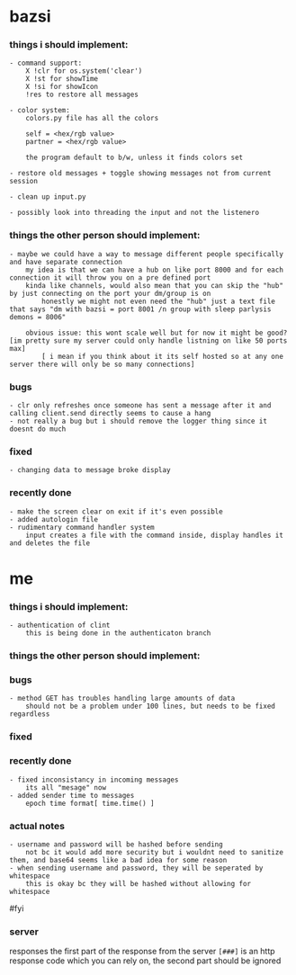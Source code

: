 # bazsi 


### things i should implement:
	- command support:
		X !clr for os.system('clear')
		X !st for showTime
		X !si for showIcon
		!res to restore all messages

	- color system:
		colors.py file has all the colors
		
		self = <hex/rgb value>
		partner = <hex/rgb value>

		the program default to b/w, unless it finds colors set
	
	- restore old messages + toggle showing messages not from current session

	- clean up input.py

	- possibly look into threading the input and not the listenero


### things the other person should implement:
	- maybe we could have a way to message different people specifically and have separate connection
        my idea is that we can have a hub on like port 8000 and for each connection it will throw you on a pre defined port
        kinda like channels, would also mean that you can skip the "hub" by just connecting on the port your dm/group is on
            honestly we might not even need the "hub" just a text file that says "dm with bazsi = port 8001 /n group with sleep parlysis demons = 8006"

        obvious issue: this wont scale well but for now it might be good? [im pretty sure my server could only handle listning on like 50 ports max]
            [ i mean if you think about it its self hosted so at any one server there will only be so many connections]

    

### bugs
	- clr only refreshes once someone has sent a message after it and calling client.send directly seems to cause a hang
	- not really a bug but i should remove the logger thing since it doesnt do much

### fixed
	- changing data to message broke display

### recently done
	- make the screen clear on exit if it's even possible
    - added autologin file
	- rudimentary command handler system
		input creates a file with the command inside, display handles it and deletes the file

    
    







# me


### things i should implement:
    - authentication of clint
        this is being done in the authenticaton branch


### things the other person should implement:
    

### bugs
    - method GET has troubles handling large amounts of data    
        should not be a problem under 100 lines, but needs to be fixed regardless

### fixed


### recently done
    - fixed inconsistancy in incoming messages
        its all "mesage" now
    - added sender time to messages 
        epoch time format[ time.time() ]


### actual notes
    - username and password will be hashed before sending
        not bc it would add more security but i wouldnt need to sanitize them, and base64 seems like a bad idea for some reason
    - when sending username and password, they will be seperated by whitespace
        this is okay bc they will be hashed without allowing for whitespace


#fyi
### server
responses
    the first part of the response from the server `[###]` is an http response code which you can rely on, the second part should be ignored

